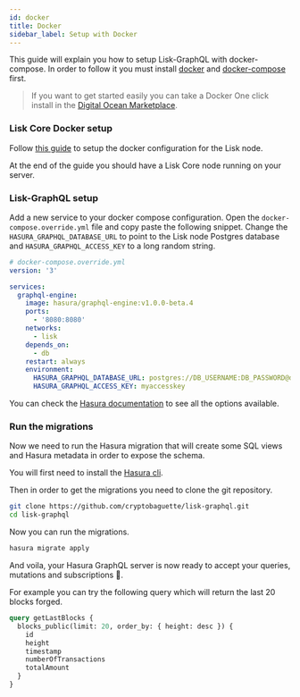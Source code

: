 ```yaml
---
id: docker
title: Docker
sidebar_label: Setup with Docker
---
```


This guide will explain you how to setup Lisk-GraphQL with docker-compose. In order to follow it you must install [docker](https://www.docker.com/) and [docker-compose](https://docs.docker.com/compose/) first.

> If you want to get started easily you can take a Docker One click install in the [Digital Ocean Marketplace](https://m.do.co/c/1eae1ae7f0a2).

### Lisk Core Docker setup

Follow [this guide](https://lisk.io/documentation/lisk-core/setup/docker) to setup the docker configuration for the Lisk node.

At the end of the guide you should have a Lisk Core node running on your server.

### Lisk-GraphQL setup

Add a new service to your docker compose configuration. Open the `docker-compose.override.yml` file and copy paste the following snippet. Change the `HASURA_GRAPHQL_DATABASE_URL` to point to the Lisk node Postgres database and `HASURA_GRAPHQL_ACCESS_KEY` to a long random string.

```yml
# docker-compose.override.yml
version: '3'

services:
  graphql-engine:
    image: hasura/graphql-engine:v1.0.0-beta.4
    ports:
      - '8080:8080'
    networks:
      - lisk
    depends_on:
      - db
    restart: always
    environment:
      HASURA_GRAPHQL_DATABASE_URL: postgres://DB_USERNAME:DB_PASSWORD@db:5432/lisk
      HASURA_GRAPHQL_ACCESS_KEY: myaccesskey
```

You can check the [Hasura documentation](https://docs.hasura.io/1.0/graphql/manual/deployment/graphql-engine-flags/reference.html) to see all the options available.

### Run the migrations

Now we need to run the Hasura migration that will create some SQL views and Hasura metadata in order to expose the schema.

You will first need to install the [Hasura cli](https://docs.hasura.io/1.0/graphql/manual/hasura-cli/install-hasura-cli.html).

Then in order to get the migrations you need to clone the git repository.

```bash
git clone https://github.com/cryptobaguette/lisk-graphql.git
cd lisk-graphql
```

Now you can run the migrations.

```bash
hasura migrate apply
```

And voila, your Hasura GraphQL server is now ready to accept your queries, mutations and subscriptions 🎉.

For example you can try the following query which will return the last 20 blocks forged.

```graphql
query getLastBlocks {
  blocks_public(limit: 20, order_by: { height: desc }) {
    id
    height
    timestamp
    numberOfTransactions
    totalAmount
  }
}
```
